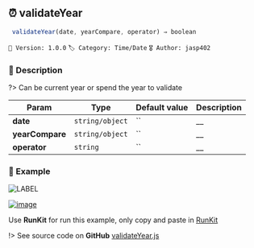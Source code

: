 ## ⏰ validateYear 

```javascript
 validateYear(date, yearCompare, operator) ⇒ boolean 
``` 


`📢 Version: 1.0.0`  `🏷️ Category: Time/Date` `🎖️ Author: jasp402` 

### 📝 Description 


?> Can be current year or spend the year to validate 


| Param | Type | Default value | Description |
| --- | --- | --- | --- |
| **date** | `string/object` | `` | __ | 
| **yearCompare** | `string/object` | `` | __ | 
| **operator** | `string` | `` | __ | 



### 🧪 Example 


![LABEL](@example ':include :type=code')




[![image](https://user-images.githubusercontent.com/8978470/89190058-8603d500-d566-11ea-914f-284448e5a1b6.png)](https://npm.runkit.com/js-packtools) 
 
Use **RunKit** for run this example, only copy and paste in [RunKit](https://npm.runkit.com/js-packtools)


!> See source code on **GitHub** [validateYear.js](https://github.com/jasp402/js-packtools/blob/master/lib/validateYear.js) 

